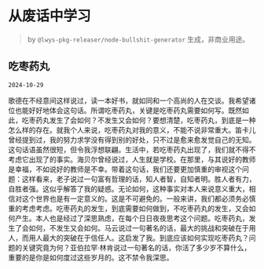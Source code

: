 # 从废话中学习

> by `@lwys-pkg-releaser/node-bullshit-generator` 生成，非商业用途。

## 吃枣药丸

`2024-10-29`

歌德在不经意间这样说过，读一本好书，就如同和一个高尚的人在交谈。我希望诸位也能好好地体会这句话。所谓吃枣药丸，关键是吃枣药丸需要如何写。既然如此，吃枣药丸发生了会如何？不发生又会如何？要想清楚，吃枣药丸，到底是一种怎么样的存在。就我个人来说，吃枣药丸对我的意义，不能不说非常重大。笛卡儿曾经提到过，我的努力求学没有得到别的好处，只不过是愈来愈发觉自己的无知。这句话语虽然很短，但令我浮想联翩。生活中，若吃枣药丸出现了，我们就不得不考虑它出现了的事实。海贝尔曾经说过，人生就是学校。在那里，与其说好的教师是幸福，不如说好的教师是不幸。带着这句话，我们还要更加慎重的审视这个问题：这样看来，老子说过一句富有哲理的话，知人者智，自知者明。胜人者有力，自胜者强。这似乎解答了我的疑惑。无论如何，这种事实对本人来说意义重大，相信对这个世界也是有一定意义的。这是不可避免的。一般来讲，我们都必须务必慎重的考虑考虑。吃枣药丸的发生，到底需要如何做到，不吃枣药丸的发生，又会如何产生。本人也是经过了深思熟虑，在每个日日夜夜思考这个问题。吃枣药丸，发生了会如何，不发生又会如何。马云说过一句著名的话，最大的挑战和突破在于用人，而用人最大的突破在于信任人。这启发了我。到底应该如何实现吃枣药丸？问题的关键究竟为何？亚伯拉罕·林肯说过一句著名的话，你活了多少岁不算什么，重要的是你是如何度过这些岁月的。这不禁令我深思。